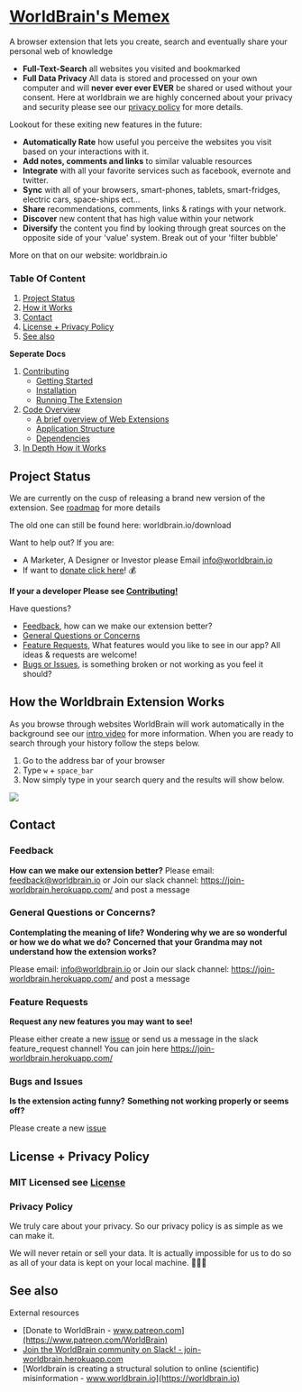 # <a id="worldbrain" href="#worldbrain">WorldBrain's Memex</a>

A browser extension that lets you create, search and eventually share your personal web of knowledge

 - **Full-Text-Search** all websites you visited and bookmarked
 - **Full Data Privacy** All data is stored and processed on your own computer and will **never ever ever EVER** be shared or used without your consent. Here at worldbrain we are highly concerned about your privacy and security please see our [privacy policy](#privacy-policy) for more details.

Lookout for these exiting new features in the future:
 - **Automatically Rate** how useful you perceive the websites you visit based on your interactions with it.
 - **Add notes, comments and links** to similar valuable resources
 - **Integrate** with all your favorite services such as facebook, evernote and twitter.
 - **Sync** with all of your browsers, smart-phones, tablets, smart-fridges, electric cars, space-ships ect...
 - **Share** recommendations, comments, links & ratings with your network.
 - **Discover** new content that has high value within your network
 - **Diversify** the content you find by looking through great sources on the opposite side of your 'value' system. Break out of your 'filter bubble'

More on that on our website: worldbrain.io

### Table Of Content

1. [Project Status](#project-status)
1. [How it Works](#how-it-works.md)
1. [Contact](#contact)
1. [License + Privacy Policy](#license-+-privacy-policy)
1. [See also](#see-also)

**Seperate Docs**

1. [Contributing](./docs/Contributing-Guide.md)
    * [Getting Started](./docs/Contributing-Guide.md#getting-started)
    * [Installation](./docs/Contributing-Guide.md#installation)
    * [Running The Extension](./docs/Contributing-Guide.md#running-the-extension)
1. [Code Overview](./docs/Contributing-Guide.md#code-overview)
    * [A brief overview of Web Extensions](./docs/Contributing-Guide.md#a-brief-overview-of-web-e)
    * [Application Structure](./docs/Contributing-Guide.md#application-structure)
    * [Dependencies](./docs/Contributing-Guide.md#dependencies)
1. [In Depth How it Works](./docs/How-It-Works.md)

## Project Status
We are currently on the cusp of releasing a brand new version of the extension. See [roadmap](https://trello.com/b/mdqEuBjb) for more details

The old one can still be found here: worldbrain.io/download

Want to help out? If you are:
 - A Marketer, A Designer or Investor please Email info@worldbrain.io
 - If want to [donate click here](https://www.patreon.com/WorldBrain)! :moneybag:

**If your a developer Please see [Contributing!](./docs/Contributing-Guide.md)**

Have questions?
- [Feedback](#contact), how can we make our extension better?
- [General Questions or Concerns](#contact)
- [Feature Requests](#feature-requests), <!-- vote for or add any new features you may want to see! --> What features would you like to see in our app? All ideas & requests are welcome!
- [Bugs or Issues](https://github.com/WorldBrain/Research-Engine/issues/new), is something broken or not working as you feel it should?

## How the Worldbrain Extension Works

As you browse through websites WorldBrain will work automatically in the background see our [intro video](https://youtu.be/rtYA8_taswk) for more information. When you are ready to search through your history follow the steps below.

1. Go to the address bar of your browser
2. Type `w` + `space_bar`
3. Now simply type in your search query and the results will show below.

![](https://github.com/swissums/worldbrain-doc-gifs/blob/master/how-it-works.gif)

## Contact

### Feedback
**How can we make our extension better?**
Please email: feedback@worldbrain.io
or
Join our slack channel: https://join-worldbrain.herokuapp.com/ and post a message

### General Questions or Concerns?
**Contemplating the meaning of life?**
**Wondering why we are so wonderful or how we do what we do?**
**Concerned that your Grandma may not understand how the extension works?**

Please email: info@worldbrain.io
or
Join our slack channel: https://join-worldbrain.herokuapp.com/ and post a message

### Feature Requests
**Request <!-- Vote and Comment on -->  any new features you may want to see!**

<!-- Please visit our [Feature Requests Page](**TODO**) -->
Please either create a new [issue](https://github.com/WorldBrain/WebMemex/issues/new)
or send us a message in the slack feature_request channel!
You can join here https://join-worldbrain.herokuapp.com/

### Bugs and Issues
**Is the extension acting funny?**
**Something not working properly or seems off?**

Please create a new [issue](https://github.com/WorldBrain/WebMemex/issues/new)

## License + Privacy Policy

### MIT Licensed see [License](./License)

### Privacy Policy

We truly care about your privacy. So our privacy policy is as simple as we can make it.

We will never retain or sell your data.
It is actually impossible for us to do so as all of your data is kept on your local machine.
:see_no_evil::hear_no_evil::speak_no_evil:


## See also

External resources

* [Donate to WorldBrain - www.patreon.com](https://www.patreon.com/WorldBrain)
* [Join the WorldBrain community on Slack! - join-worldbrain.herokuapp.com](https://join-worldbrain.herokuapp.com/)
* [Worldbrain is creating a structural solution to online (scientific) misinformation - www.worldbrain.io](https://worldbrain.io)

